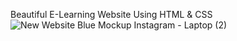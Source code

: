 Beautiful E-Learning Website Using HTML & CSS
![New Website Blue Mockup Instagram - Laptop (2)](https://user-images.githubusercontent.com/75903935/172595530-4b41d7ad-65a8-4630-a9c1-1c5a1676e4e3.gif)
